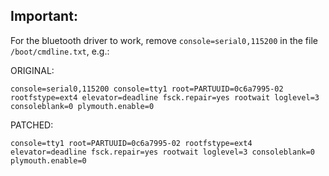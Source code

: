 ## Important:

For the bluetooth driver to work, remove `console=serial0,115200` in the file `/boot/cmdline.txt`, e.g.:

ORIGINAL:
```
console=serial0,115200 console=tty1 root=PARTUUID=0c6a7995-02 rootfstype=ext4 elevator=deadline fsck.repair=yes rootwait loglevel=3 consoleblank=0 plymouth.enable=0
```

PATCHED:
```
console=tty1 root=PARTUUID=0c6a7995-02 rootfstype=ext4 elevator=deadline fsck.repair=yes rootwait loglevel=3 consoleblank=0 plymouth.enable=0
```
